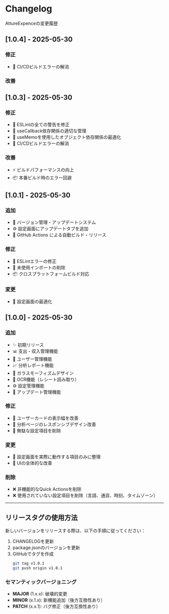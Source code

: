 # Changelog

AttureExpenceの変更履歴

## [1.0.4] - 2025-05-30

### 修正
- 🚀 CI/CDビルドエラーの解消

### 改善

## [1.0.3] - 2025-05-30

### 修正
- 🐛 ESLintの全ての警告を修正
- 🔧 useCallback依存関係の適切な管理
- 🧹 useMemoを使用したオブジェクト依存関係の最適化
- 🚀 CI/CDビルドエラーの解消

### 改善
- ⚡ ビルドパフォーマンスの向上
- 📦 本番ビルド時のエラー回避

## [1.0.1] - 2025-05-30

### 追加
- 🔄 バージョン管理・アップデートシステム
- ⚙️ 設定画面にアップデートタブを追加
- 🤖 GitHub Actions による自動ビルド・リリース

### 修正
- 🐛 ESLintエラーの修正
- 🧹 未使用インポートの削除
- 📦 クロスプラットフォームビルド対応

### 変更
- 🔧 設定画面の最適化

## [1.0.0] - 2025-05-30

### 追加
- ✨ 初期リリース
- 📊 支出・収入管理機能
- 👥 ユーザー管理機能
- 📈 分析レポート機能
- 🎨 ガラスモーフィズムデザイン
- 🤖 OCR機能（レシート読み取り）
- ⚙️ 設定管理機能
- 🔄 アップデート管理機能

### 修正
- 🐛 ユーザーカードの表示幅を改善
- 🐛 分析ページのレスポンシブデザイン改善
- 🐛 無駄な設定項目を削除

### 変更
- 🎯 設定画面を実際に動作する項目のみに整理
- 📱 UIの全体的な改善

### 削除
- ❌ 非機能的なQuick Actionsを削除
- ❌ 使用されていない設定項目を削除（言語、通貨、時刻、タイムゾーン）

---

## リリースタグの使用方法

新しいバージョンをリリースする際は、以下の手順に従ってください：

1. CHANGELOGを更新
2. package.jsonのバージョンを更新
3. GitHubでタグを作成
   ```bash
   git tag v1.0.1
   git push origin v1.0.1
   ```

### セマンティックバージョニング

- **MAJOR** (1.x.x): 破壊的変更
- **MINOR** (x.1.x): 新機能追加（後方互換性あり）
- **PATCH** (x.x.1): バグ修正（後方互換性あり）